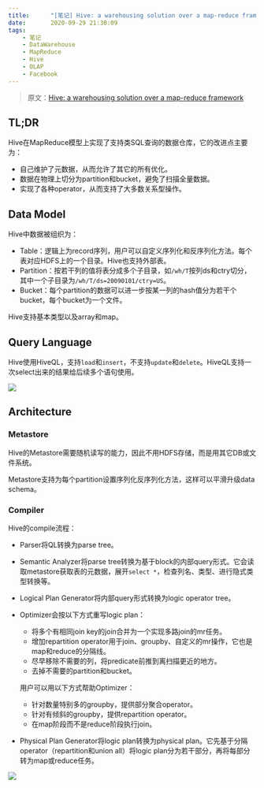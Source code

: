 ```yaml
---
title:      "[笔记] Hive: a warehousing solution over a map-reduce framework"
date:       2020-09-29 21:30:09
tags:
    - 笔记
    - DataWarehouse
    - MapReduce
    - Hive
    - OLAP
    - Facebook
---
```


> 原文：[Hive: a warehousing solution over a map-reduce framework](http://citeseerx.ist.psu.edu/viewdoc/download?doi=10.1.1.303.2572&rep=rep1&type=pdf)

## TL;DR

Hive在MapReduce模型上实现了支持类SQL查询的数据仓库，它的改进点主要为：
- 自己维护了元数据，从而允许了其它的所有优化。
- 数据在物理上切分为partition和bucket，避免了扫描全量数据。
- 实现了各种operator，从而支持了大多数关系型操作。

<!--more-->

## Data Model

Hive中数据被组织为：
- Table：逻辑上为record序列，用户可以自定义序列化和反序列化方法。每个表对应HDFS上的一个目录。Hive也支持外部表。
- Partition：按若干列的值将表分成多个子目录，如`/wh/T`按列ds和ctry切分，其中一个子目录为`/wh/T/ds=20090101/ctry=US`。
- Bucket：每个partition的数据可以进一步按某一列的hash值分为若干个bucket，每个bucket为一个文件。

Hive支持基本类型以及array和map。

## Query Language

Hive使用HiveQL，支持`load`和`insert`，不支持`update`和`delete`。HiveQL支持一次select出来的结果给后续多个语句使用。

![](https://fuzhe-pics.oss-cn-beijing.aliyuncs.com/hive-01.jpg)

## Architecture

### Metastore

Hive的Metastore需要随机读写的能力，因此不用HDFS存储，而是用其它DB或文件系统。

Metastore支持为每个partition设置序列化反序列化方法，这样可以平滑升级data schema。

### Compiler

Hive的compile流程：
- Parser将QL转换为parse tree。
- Semantic Analyzer将parse tree转换为基于block的内部query形式。它会读取metastore获取表的元数据，展开`select *`，检查列名、类型、进行隐式类型转换等。
- Logical Plan Generator将内部query形式转换为logic operator tree。
- Optimizer会按以下方式重写logic plan：
    - 将多个有相同join key的join合并为一个实现多路join的mr任务。
    - 增加repartition operator用于join、groupby、自定义的mr操作，它也是map和reduce的分隔线。
    - 尽早移除不需要的列，将predicate前推到离扫描更近的地方。
    - 去掉不需要的partition和bucket。

    用户可以用以下方式帮助Optimizer：
    - 针对数量特别多的groupby，提供部分聚合operator。
    - 针对有倾斜的groupby，提供repartition operator。
    - 在map阶段而不是reduce阶段执行join。
- Physical Plan Generator将logic plan转换为physical plan。它先基于分隔operator（repartition和union all）将logic plan分为若干部分，再将每部分转为map或reduce任务。

![](https://fuzhe-pics.oss-cn-beijing.aliyuncs.com/hive-02.jpg)
